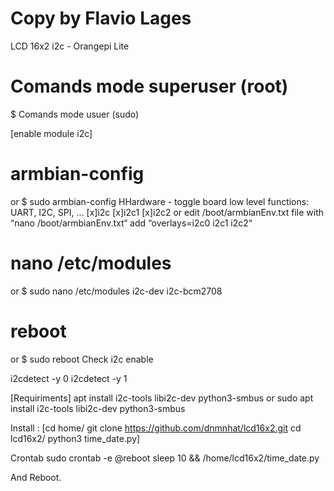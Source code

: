 # Copy by Flavio Lages

LCD 16x2 i2c - Orangepi Lite

# Comands mode superuser (root)
$ Comands mode usuer (sudo)

[enable module i2c]
# armbian-config 
or 
$ sudo armbian-config 
    HHardware - toggle board low level functions: UART, I2C, SPI, …
    [x]i2c
    [x]i2c1
    [x]i2c2
or 
edit /boot/armbianEnv.txt file with “nano /boot/armbianEnv.txt“
add “overlays=i2c0 i2c1 i2c2“
# nano /etc/modules 
or 
$ sudo nano /etc/modules 
    i2c-dev
    i2c-bcm2708

# reboot 
or 
$ sudo reboot
Check i2c enable 

i2cdetect -y 0
i2cdetect -y 1


[Requiriments]
apt install i2c-tools libi2c-dev python3-smbus 
or
sudo apt install i2c-tools libi2c-dev python3-smbus

Install :
[cd home/
git clone https://github.com/dnmnhat/lcd16x2.git
cd lcd16x2/
python3 time_date.py]

Crontab
sudo crontab -e
@reboot sleep 10 && /home/lcd16x2/time_date.py


And Reboot.
